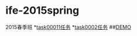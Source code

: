 # ife-2015spring
2015春季班
*[task00011任务](https://github.com/caizirong/ife/tree/master/2015_spring/task/task0001)
*[task0002任务](https://github.com/caizirong/ife/tree/master/2015_spring/task/task0002)
##[DEMO](https://caizirong.github.io/ife-2015spring/index.html)
